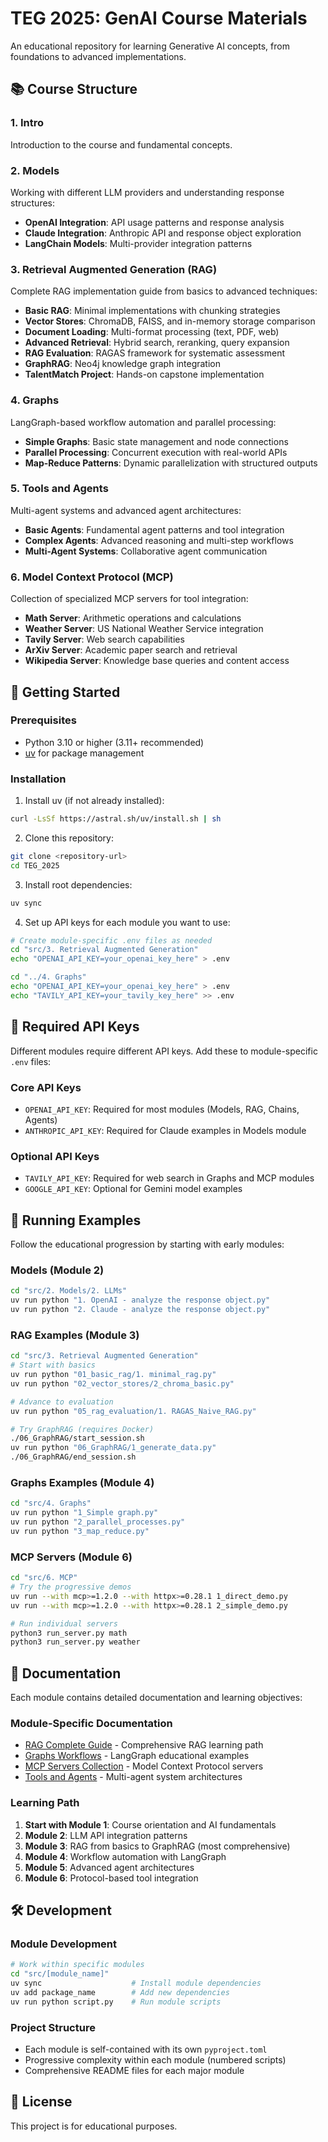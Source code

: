 # TEG 2025: GenAI Course Materials

An educational repository for learning Generative AI concepts, from foundations to advanced implementations.

## 📚 Course Structure

### 1. Intro
Introduction to the course and fundamental concepts.

### 2. Models
Working with different LLM providers and understanding response structures:
- **OpenAI Integration**: API usage patterns and response analysis
- **Claude Integration**: Anthropic API and response object exploration
- **LangChain Models**: Multi-provider integration patterns

### 3. Retrieval Augmented Generation (RAG)
Complete RAG implementation guide from basics to advanced techniques:
- **Basic RAG**: Minimal implementations with chunking strategies
- **Vector Stores**: ChromaDB, FAISS, and in-memory storage comparison
- **Document Loading**: Multi-format processing (text, PDF, web)
- **Advanced Retrieval**: Hybrid search, reranking, query expansion
- **RAG Evaluation**: RAGAS framework for systematic assessment
- **GraphRAG**: Neo4j knowledge graph integration
- **TalentMatch Project**: Hands-on capstone implementation

### 4. Graphs
LangGraph-based workflow automation and parallel processing:
- **Simple Graphs**: Basic state management and node connections
- **Parallel Processing**: Concurrent execution with real-world APIs
- **Map-Reduce Patterns**: Dynamic parallelization with structured outputs

### 5. Tools and Agents
Multi-agent systems and advanced agent architectures:
- **Basic Agents**: Fundamental agent patterns and tool integration
- **Complex Agents**: Advanced reasoning and multi-step workflows
- **Multi-Agent Systems**: Collaborative agent communication

### 6. Model Context Protocol (MCP)
Collection of specialized MCP servers for tool integration:
- **Math Server**: Arithmetic operations and calculations
- **Weather Server**: US National Weather Service integration
- **Tavily Server**: Web search capabilities
- **ArXiv Server**: Academic paper search and retrieval
- **Wikipedia Server**: Knowledge base queries and content access

## 🚀 Getting Started

### Prerequisites
- Python 3.10 or higher (3.11+ recommended)
- [uv](https://github.com/astral-sh/uv) for package management

### Installation

1. Install uv (if not already installed):
```bash
curl -LsSf https://astral.sh/uv/install.sh | sh
```

2. Clone this repository:
```bash
git clone <repository-url>
cd TEG_2025
```

3. Install root dependencies:
```bash
uv sync
```

4. Set up API keys for each module you want to use:
```bash
# Create module-specific .env files as needed
cd "src/3. Retrieval Augmented Generation"
echo "OPENAI_API_KEY=your_openai_key_here" > .env

cd "../4. Graphs"
echo "OPENAI_API_KEY=your_openai_key_here" > .env
echo "TAVILY_API_KEY=your_tavily_key_here" >> .env
```

## 🔑 Required API Keys

Different modules require different API keys. Add these to module-specific `.env` files:

### Core API Keys
- `OPENAI_API_KEY`: Required for most modules (Models, RAG, Chains, Agents)
- `ANTHROPIC_API_KEY`: Required for Claude examples in Models module

### Optional API Keys
- `TAVILY_API_KEY`: Required for web search in Graphs and MCP modules
- `GOOGLE_API_KEY`: Optional for Gemini model examples

## 🏃 Running Examples

Follow the educational progression by starting with early modules:

### Models (Module 2)
```bash
cd "src/2. Models/2. LLMs"
uv run python "1. OpenAI - analyze the response object.py"
uv run python "2. Claude - analyze the response object.py"
```

### RAG Examples (Module 3)
```bash
cd "src/3. Retrieval Augmented Generation"
# Start with basics
uv run python "01_basic_rag/1. minimal_rag.py"
uv run python "02_vector_stores/2_chroma_basic.py"

# Advance to evaluation
uv run python "05_rag_evaluation/1. RAGAS_Naive_RAG.py"

# Try GraphRAG (requires Docker)
./06_GraphRAG/start_session.sh
uv run python "06_GraphRAG/1_generate_data.py"
./06_GraphRAG/end_session.sh
```

### Graphs Examples (Module 4)
```bash
cd "src/4. Graphs"
uv run python "1_Simple graph.py"
uv run python "2_parallel_processes.py"
uv run python "3_map_reduce.py"
```

### MCP Servers (Module 6)
```bash
cd "src/6. MCP"
# Try the progressive demos
uv run --with mcp>=1.2.0 --with httpx>=0.28.1 1_direct_demo.py
uv run --with mcp>=1.2.0 --with httpx>=0.28.1 2_simple_demo.py

# Run individual servers
python3 run_server.py math
python3 run_server.py weather
```

## 📖 Documentation

Each module contains detailed documentation and learning objectives:

### Module-Specific Documentation
- [RAG Complete Guide](src/3.%20Retrieval%20Augmented%20Generation/README.md) - Comprehensive RAG learning path
- [Graphs Workflows](src/4.%20Graphs/README.md) - LangGraph educational examples
- [MCP Servers Collection](src/6.%20MCP/README.md) - Model Context Protocol servers
- [Tools and Agents](src/5.%20Tools%20and%20Agents/) - Multi-agent system architectures

### Learning Path
1. **Start with Module 1**: Course orientation and AI fundamentals
2. **Module 2**: LLM API integration patterns
3. **Module 3**: RAG from basics to GraphRAG (most comprehensive)
4. **Module 4**: Workflow automation with LangGraph
5. **Module 5**: Advanced agent architectures
6. **Module 6**: Protocol-based tool integration

## 🛠️ Development

### Module Development
```bash
# Work within specific modules
cd "src/[module_name]"
uv sync                    # Install module dependencies
uv add package_name        # Add new dependencies
uv run python script.py    # Run module scripts
```

### Project Structure
- Each module is self-contained with its own `pyproject.toml`
- Progressive complexity within each module (numbered scripts)
- Comprehensive README files for each major module

## 📝 License

This project is for educational purposes.